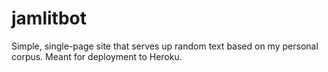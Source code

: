 jamlitbot
=========

Simple, single-page site that serves up random text based on my personal corpus. Meant for deployment to Heroku.
